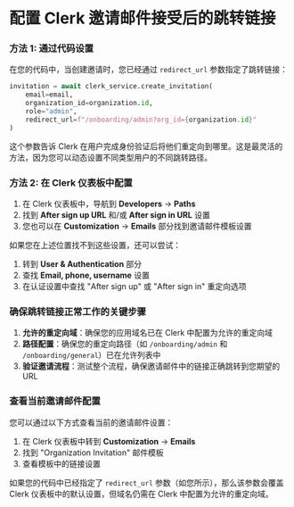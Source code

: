 # 配置 Clerk 邀请邮件接受后的跳转链接

### 方法 1: 通过代码设置

在您的代码中，当创建邀请时，您已经通过 `redirect_url` 参数指定了跳转链接：

```python
invitation = await clerk_service.create_invitation(
    email=email,
    organization_id=organization.id,
    role="admin",
    redirect_url=f"/onboarding/admin?org_id={organization.id}"
)
```

这个参数告诉 Clerk 在用户完成身份验证后将他们重定向到哪里。这是最灵活的方法，因为您可以动态设置不同类型用户的不同跳转路径。

### 方法 2: 在 Clerk 仪表板中配置

1. 在 Clerk 仪表板中，导航到 **Developers** → **Paths**
2. 找到 **After sign up URL** 和/或 **After sign in URL** 设置
3. 您也可以在 **Customization** → **Emails** 部分找到邀请邮件模板设置

如果您在上述位置找不到这些设置，还可以尝试：

1. 转到 **User & Authentication** 部分
2. 查找 **Email, phone, username** 设置
3. 在认证设置中查找 "After sign up" 或 "After sign in" 重定向选项

### 确保跳转链接正常工作的关键步骤

1. **允许的重定向域**：确保您的应用域名已在 Clerk 中配置为允许的重定向域
2. **路径配置**：确保您的重定向路径（如 `/onboarding/admin` 和 `/onboarding/general`）已在允许列表中
3. **验证邀请流程**：测试整个流程，确保邀请邮件中的链接正确跳转到您期望的 URL

### 查看当前邀请邮件配置

您可以通过以下方式查看当前的邀请邮件设置：

1. 在 Clerk 仪表板中转到 **Customization** → **Emails**
2. 找到 "Organization Invitation" 邮件模板
3. 查看模板中的链接设置

如果您的代码中已经指定了 `redirect_url` 参数（如您所示），那么该参数会覆盖 Clerk 仪表板中的默认设置，但域名仍需在 Clerk 中配置为允许的重定向域。
